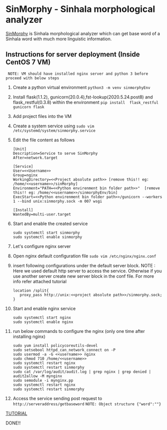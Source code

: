# SinMorphy - Sinhala morphological analyzer 

[SinMorphy](http://nlp-tools.uom.lk/sin-morphy/#) is Sinhala morphological analyzer which can get base word of a Sinhala word with much more linguistic information.

## Instructions for server deployment (Inside CentOS 7 VM)

``` NOTE: VM should have installed nginx server and python 3 before proceed with below steps```
1. Create a python virtual environment `python3 -m venv sinmorphyEnv`
2. Install flask(1.1.2), gunicorn(20.0.4),fst-lookup(2020.5.24.post8) and flask_restful(0.3.8) within the environment `pip install  flask_restful gunicorn flask`
3. Add project files into the VM
4. Create a system service using `sudo vim /etc/systemd/system/sinmorphy.service`
5. Edit the file content as follows

    ```
    [Unit]
    Description=Service to serve SinMorphy
    After=network.target
    
    [Service]
    User=<<Username>>
    Group=nginx
    WorkingDirectory=<<Project absolute path>> [remove this!! eg: /home/<<username>>/sinMorphy]
    Environment="PATH=<<Python envirenment bin folder path>>"  [remove this!! eg: /home/<<username>>/sinmorphyEnv/bin]
    ExecStart=<<Python envirenment bin folder path>>/gunicorn --workers 1 --bind unix:sinmorphy.sock -m 007 wsgi
    
    [Install]
    WantedBy=multi-user.target
    ```

6. Start and enable the created service

    ```
   sudo systemctl start sinmorphy
   sudo systemctl enable sinmorphy
    ```

7. Let's configure nginx server
8. Open nginx default configuration file `sudo vim /etc/nginx/nginx.conf`
9. insert following configurations under the default server block. NOTE : Here we used default http server to access the service. Otherwise if you use another server create new server block in the conf file. For more info refer attached tutorial

    ```
    location /split{
       proxy_pass http://unix:<<project absolute path>>/sinmorphy.sock;
    }
    ```

10. Start and enable nginx service

    ```
    sudo systemctl start nginx
    sudo systemctl enable nginx
    ```
    
11. run below commands to configure the nginx (only one time after installing nginx)
    ```
    sudo yum install policycoreutils-devel
    sudo setsebool httpd_can_network_connect on -P
    sudo usermod -a -G <<username>> nginx
    sudo chmod 710 /home/<<username>>
    sudo systemctl restart nginx
    sudo systemctl restart sinmorphy
    sudo cat /var/log/audit/audit.log | grep nginx | grep denied | audit2allow -M mynginx
    sudo semodule -i mynginx.pp
    sudo systemctl restart nginx
    sudo systemctl restart sinmorphy
    ```

11. Access the service sending post request to `http://serveraddress/getbaseword`
`NOTE: Object structure {"word":""}`

[TUTORIAL](https://www.digitalocean.com/community/tutorials/how-to-serve-flask-applications-with-gunicorn-and-nginx-on-centos-7)

DONE!!
